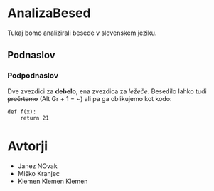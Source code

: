 # AnalizaBesed

Tukaj bomo analizirali besede v slovenskem jeziku.

## Podnaslov

### Podpodnaslov

Dve zvezdici za **debelo**, ena zvezdica za *ležeče*.
Besedilo lahko tudi ~~prečrtamo~~ (Alt Gr + 1 = ~) ali pa ga oblikujemo kot kodo:

```
def f(x):
    return 21
```

# Avtorji

- Janez NOvak
- Miško Kranjec
- Klemen Klemen Klemen
